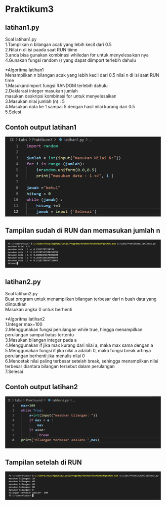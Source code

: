 # Praktikum3

## latihan1.py
Soal latihan1.py  <br />
1.Tampilkan n bilangan acak yang lebih kecil dari 0.5  <br />
2.Nilai n di isi paada saat RUN tiime  <br />
3.anda bisa gunakan kombinasi whiledan for untuk menyelesaikan nya <br />
4.Gunakan fungsi random () yang dapat diimport terlebih dahulu  <br />

*Algoritma latihan1  <br />
Menampilkan n bilangan acak yang lebih kecil dari 0.5 nilai n di isi saat RUN time  <br /> 
1.Masukan/import fungsi RANDOM terlebih dahulu  <br />
2.Deklarasi integer masukan jumlah  <br />
  masukan deskripsi kombinasi for untuk menyelesaikan  <br /> 
3.Masukan nilai jumlah (n) : 5  <br />
4.Masukan data ke 1 sampai 5 dengan hasil nilai kurang dari 0.5  <br />
5.Selesi  <br />

## Contoh output latihan1
![gambar1](screenshot3/sspy1.png)
## Tampilan sudah di RUN dan memasukan jumlah n
![gambar2](screenshot3/sspy2.png)

## latihan2.py
Soal latihan2.py <br />
Buat program untuk menampilkan bilangan terbesar dari n buah data yang diinputkan <br />
Masukan angka 0 untuk berhenti <br />

*Algoritma latihan2 <br />
1.Integer max=100 <br />
2.Menggunakan fungsi perulangan while true, hingga menampilkan perulangan sampai batas tertentu <br />
3.Masukan bilangan integer pada a <br />
4.Menggunakan if jika max kurang dari nilai a, maka max sama dengan a <br />
5.Menggunakan fungsi if jika nilai a adalah 0, maka fungsi break artinya perulangan berhenti jika menulis nilai 0 <br />
6.Mencetak nilai paling terbesar setelah break, sehingga menampilkan nilai terbesar diantara bilangan tersebut dalam perulangan <br />
7.Selesai <br />

## Contoh output latihan2
![gambar3](screenshot3/sspy3.png)
## Tampilan setelah di RUN 
![gambar4](screenshot3/sspy4.png)

